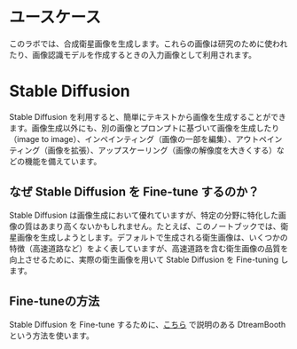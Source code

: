 # ユースケース
このラボでは、合成衛星画像を生成します。これらの画像は研究のために使われたり、画像認識モデルを作成するときの入力画像として利用されます。

# Stable Diffusion
Stable Diffusion を利用すると、簡単にテキストから画像を生成することができます。画像生成以外にも、別の画像とプロンプトに基づいて画像を生成したり（image to image）、インペインティング（画像の一部を編集）、アウトペインティング（画像を拡張）、アップスケーリング（画像の解像度を大きくする）などの機能を備えています。

## なぜ Stable Diffusion を Fine-tune するのか？
Stable Diffusion は画像生成において優れていますが、特定の分野に特化した画像の質はあまり高くないかもしれません。たとえば、このノートブックでは、衛星画像を生成しようとします。デフォルトで生成される衛生画像は、いくつかの特徴（高速道路など）をよく表していますが、高速道路を含む衛生画像の品質を向上させるために、実際の衛生画像を用いて Stable Diffusion を Fine-tuning します。

## Fine-tuneの方法
Stable Diffusion を Fine-tune するために、[こちら](https://dreambooth.github.io/) で説明のある DtreamBooth という方法を使います。